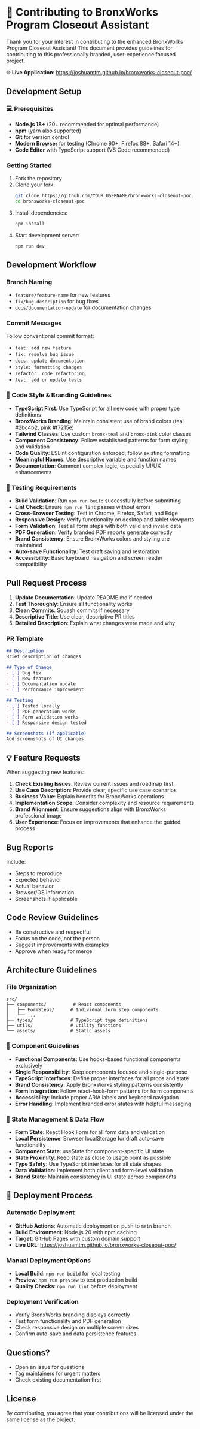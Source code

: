 # 🤝 Contributing to BronxWorks Program Closeout Assistant

Thank you for your interest in contributing to the enhanced BronxWorks Program Closeout Assistant! This document provides guidelines for contributing to this professionally branded, user-experience focused project.

🌐 **Live Application**: https://joshuamtm.github.io/bronxworks-closeout-poc/

## Development Setup

### 💻 Prerequisites
- **Node.js 18+** (20+ recommended for optimal performance)
- **npm** (yarn also supported)
- **Git** for version control
- **Modern Browser** for testing (Chrome 90+, Firefox 88+, Safari 14+)
- **Code Editor** with TypeScript support (VS Code recommended)

### Getting Started
1. Fork the repository
2. Clone your fork:
   ```bash
   git clone https://github.com/YOUR_USERNAME/bronxworks-closeout-poc.git
   cd bronxworks-closeout-poc
   ```
3. Install dependencies:
   ```bash
   npm install
   ```
4. Start development server:
   ```bash
   npm run dev
   ```

## Development Workflow

### Branch Naming
- `feature/feature-name` for new features
- `fix/bug-description` for bug fixes
- `docs/documentation-update` for documentation changes

### Commit Messages
Follow conventional commit format:
- `feat: add new feature`
- `fix: resolve bug issue`
- `docs: update documentation`
- `style: formatting changes`
- `refactor: code refactoring`
- `test: add or update tests`

### 🎨 Code Style & Branding Guidelines
- **TypeScript First**: Use TypeScript for all new code with proper type definitions
- **BronxWorks Branding**: Maintain consistent use of brand colors (teal #2bc4b2, pink #f7215e)
- **Tailwind Classes**: Use custom `bronx-teal` and `bronx-pink` color classes
- **Component Consistency**: Follow established patterns for form styling and validation
- **Code Quality**: ESLint configuration enforced, follow existing formatting
- **Meaningful Names**: Use descriptive variable and function names
- **Documentation**: Comment complex logic, especially UI/UX enhancements

### 📝 Testing Requirements
- **Build Validation**: Run `npm run build` successfully before submitting
- **Lint Check**: Ensure `npm run lint` passes without errors
- **Cross-Browser Testing**: Test in Chrome, Firefox, Safari, and Edge
- **Responsive Design**: Verify functionality on desktop and tablet viewports
- **Form Validation**: Test all form steps with both valid and invalid data
- **PDF Generation**: Verify branded PDF reports generate correctly
- **Brand Consistency**: Ensure BronxWorks colors and styling are maintained
- **Auto-save Functionality**: Test draft saving and restoration
- **Accessibility**: Basic keyboard navigation and screen reader compatibility

## Pull Request Process

1. **Update Documentation**: Update README.md if needed
2. **Test Thoroughly**: Ensure all functionality works
3. **Clean Commits**: Squash commits if necessary
4. **Descriptive Title**: Use clear, descriptive PR titles
5. **Detailed Description**: Explain what changes were made and why

### PR Template
```markdown
## Description
Brief description of changes

## Type of Change
- [ ] Bug fix
- [ ] New feature
- [ ] Documentation update
- [ ] Performance improvement

## Testing
- [ ] Tested locally
- [ ] PDF generation works
- [ ] Form validation works
- [ ] Responsive design tested

## Screenshots (if applicable)
Add screenshots of UI changes
```

## 💡 Feature Requests

When suggesting new features:
1. **Check Existing Issues**: Review current issues and roadmap first
2. **Use Case Description**: Provide clear, specific use case scenarios
3. **Business Value**: Explain benefits for BronxWorks operations
4. **Implementation Scope**: Consider complexity and resource requirements
5. **Brand Alignment**: Ensure suggestions align with BronxWorks professional image
6. **User Experience**: Focus on improvements that enhance the guided process

## Bug Reports

Include:
- Steps to reproduce
- Expected behavior
- Actual behavior
- Browser/OS information
- Screenshots if applicable

## Code Review Guidelines

- Be constructive and respectful
- Focus on the code, not the person
- Suggest improvements with examples
- Approve when ready for merge

## Architecture Guidelines

### File Organization
```
src/
├── components/          # React components
│   ├── FormSteps/      # Individual form step components
│   └── ...
├── types/              # TypeScript type definitions
├── utils/              # Utility functions
└── assets/             # Static assets
```

### 🧩 Component Guidelines
- **Functional Components**: Use hooks-based functional components exclusively
- **Single Responsibility**: Keep components focused and single-purpose
- **TypeScript Interfaces**: Define proper interfaces for all props and state
- **Brand Consistency**: Apply BronxWorks styling patterns consistently
- **Form Integration**: Follow react-hook-form patterns for form components
- **Accessibility**: Include proper ARIA labels and keyboard navigation
- **Error Handling**: Implement branded error states with helpful messaging

### 💾 State Management & Data Flow
- **Form State**: React Hook Form for all form data and validation
- **Local Persistence**: Browser localStorage for draft auto-save functionality
- **Component State**: useState for component-specific UI state
- **State Proximity**: Keep state as close to usage point as possible
- **Type Safety**: Use TypeScript interfaces for all state shapes
- **Data Validation**: Implement both client and form-level validation
- **Brand State**: Maintain consistency in UI state across components

## 🚀 Deployment Process

### Automatic Deployment
- **GitHub Actions**: Automatic deployment on push to `main` branch
- **Build Environment**: Node.js 20 with npm caching
- **Target**: GitHub Pages with custom domain support
- **Live URL**: https://joshuamtm.github.io/bronxworks-closeout-poc/

### Manual Deployment Options
- **Local Build**: `npm run build` for local testing
- **Preview**: `npm run preview` to test production build
- **Quality Checks**: `npm run lint` before deployment

### Deployment Verification
- Verify BronxWorks branding displays correctly
- Test form functionality and PDF generation
- Check responsive design on multiple screen sizes
- Confirm auto-save and data persistence features

## Questions?

- Open an issue for questions
- Tag maintainers for urgent matters
- Check existing documentation first

## License

By contributing, you agree that your contributions will be licensed under the same license as the project.